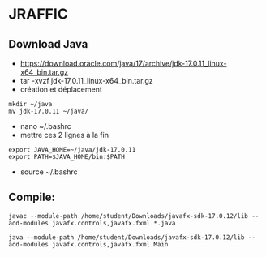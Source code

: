 # JRAFFIC

## Download Java
 - https://download.oracle.com/java/17/archive/jdk-17.0.11_linux-x64_bin.tar.gz
 - tar -xvzf jdk-17.0.11_linux-x64_bin.tar.gz
 - création et déplacement
```
mkdir ~/java
mv jdk-17.0.11 ~/java/
```
 - nano ~/.bashrc
 - mettre ces 2 lignes à la fin
```
export JAVA_HOME=~/java/jdk-17.0.11
export PATH=$JAVA_HOME/bin:$PATH
```
 - source ~/.bashrc

## Compile:
```
javac --module-path /home/student/Downloads/javafx-sdk-17.0.12/lib --add-modules javafx.controls,javafx.fxml *.java
```
```
java --module-path /home/student/Downloads/javafx-sdk-17.0.12/lib --add-modules javafx.controls,javafx.fxml Main
```